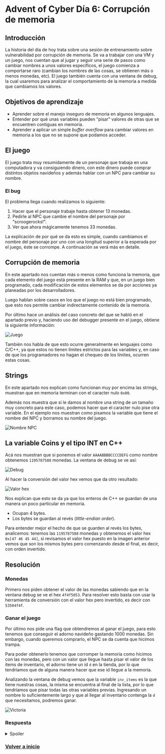 # Advent of Cyber Día 6: Corrupción de memoria

## Introducción

La historia del día de hoy trata sobre una sesión de entrenamiento sobre vulnerabilidad por corrupción de memoria. Se va a trabajar con una VM y un juego, nos cuentan que al jugar y seguir una serie de pasos como cambiar nombres a unos valores específicos, el juego comienza a comportarse raro (cambian los nombres de las cosas, se obtienen más o menos monedas, etc). El juego también cuenta con una ventana de debug, la cual usaremos para analizar el comportamiento de la memoria a medida que cambiamos los valores.

## Objetivos de aprendizaje

- Aprender sobre el manejo inseguro de memoria en algunos lenguajes.
- Entender por qué unas variables pueden "pisar" valores de otras que se encuentren contiguas en memoria.
- Aprender a aplicar un simple *buffer overflow* para cambiar valores en memoria a los que no se supone que podamos acceder.

## El juego

El juego trata muy resumidamente de un personaje que trabaja en una computadora y va consiguiendo dinero, con este dinero puede comprar distintos objetos navideños y además hablar con un NPC para cambiar su nombre.

### El bug

El problema llega cuando realizamos lo siguiente:

1. Hacer que el personaje trabaje hasta obtener 13 monedas.
2. Pedirle al NPC que cambie el nombre del personaje por "scroogerocks!".
3. Ver que ahora mágicamente tenemos 33 monedas.

La explicación de por qué se da esto es simple, cuando cambiamos el nombre del personaje por uno con una longitud superior a la esperada por el juego, éste se corrompe. A continuación se verá más en detalle.

## Corrupción de memoria

En este apartado nos cuentan más o menos como funciona la memoria, que cada elemento del juego está presente en la RAM y que, en un juego bien programado, cada modificación de estos elementos se da por acciones ya planeadas por los desarrolladores.

Luego hablan sobre casos en los que el juego no está bien programado, que esto nos permite cambiar indirectamente contenido de la memoria.

Por último hace un análisis del caso concreto del que se habló en el apartado previo y, haciendo uso del debugger presente en el juego, obtiene la siguiente información:

![Juego](img/1.png)

También nos habla de que esto ocurre generalmente en lenguajes como C/C++, ya que estos no tienen límites estrictos para las variables y, en caso de que los programadores no hagan el chequeo de los límites, ocurren estas cosas.

## Strings

En este apartado nos explican como funcionan muy por encima las strings, muestran que en memoria terminan con el caracter nulo `0x00`.

Además nos muestra que si le damos al nombre una string de un tamaño muy concreto para este caso, podemos hacer que el caracter nulo pise otra variable. En el ejemplo nos muestran como pisamos la variable que tiene el nombre del NPC y borramos su nombre del juego.

![Nombre NPC](img/2.png)

## La variable Coins y el tipo INT en C++

Acá nos muestran que si ponemos el valor `AAAABBBBCCCCDEFG` como nombre obtenemos `1195787588` monedas. La ventana de debug se ve así:

![Debug](img/3.png)

Al hacer la conversión del valor hex vemos que da otro resultado:

![Valor hex](img/4.png)

Nos explican que esto se da ya que los enteros de C++ se guardan de una manera un poco particular en memoria.

- Ocupan 4 bytes.
- Los bytes se guardan al revés (*little-endian order*).

Para entender mejor el hecho de que se guarden al revés los bytes, analicemos: tenemos las `1195787588` monedas y obtenemos el valor hex `0x[47 46 45 44]`, si revisamos el valor hex puesto en la imagen anterior vemos que son los mismos bytes pero comenzando desde el final, es decir, con orden invertido.

## Resolución

### Monedas

Primero nos piden obtener el valor de las monedas sabiendo que en la ventana debug se ve el hex `4f4f5053`. Para resolver esto basta con usar la herramienta de conversión con el valor hex pero invertido, es decir con `53504f4f`.

### Ganar el juego

Por último nos pide una flag que obtendremos al ganar el juego, para esto tenemos que conseguir el adorno navideño gastando 1000 monedas. Sin embargo, cuando queremos comprarlo, el NPC se da cuenta que hicimos trampa.

Para poder obtenerlo tenemos que corromper la memoria como hicimos con las monedas, pero con un valor que llegue hasta pisar el valor de los items de inventario, el adorno tiene un id `d` en la tienda, por lo que tendríamos que de alguna manera hacer que ese id llegue a la memoria.

Analizando la ventana de debug vemos que la variable `inv_items` es la que tiene nuestras cosas, la misma se encuentra al final de la lista, por lo que tendríamos que pisar todas las otras variables previas. Ingresando un nombre lo suficientemente largo y que al llegar al inventario contenga la `d` que necesitamos, podremos ganar.

![Victoria](img/5.png)

### Respuesta

<details>
<summary>Spoiler</summary>
<table>
  <thead>
    <tr>
      <th style="text-align:center">Información</th>
      <th style="text-align:center">Valor</th>
    </tr>
  </thead>
  <tbody>
    <tr>
      <td style="text-align:center">Valor de monedas para <code>4f4f5053</code></td>
      <td style="text-align:center"><code>1397772111</code></td>
    </tr>
    <tr>
      <td style="text-align:center">Flag</td>
      <td style="text-align:center"><code>THM{mchoneybell_is_the_real_star}</code></td>
    </tr>
  </tbody>
</table>
</details>

### [Volver a inicio](../../README.md)
